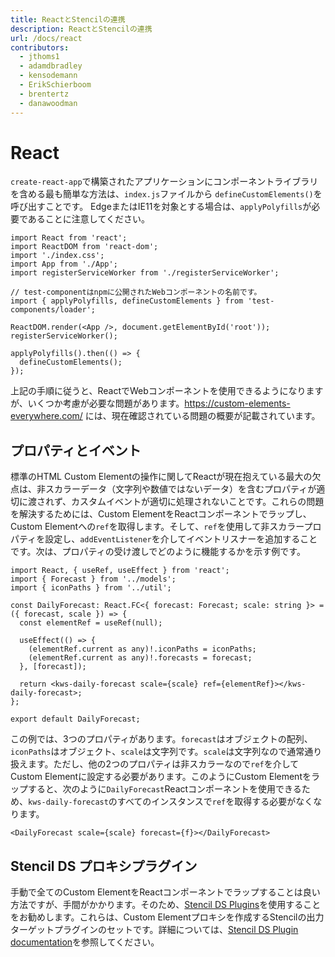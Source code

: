 ```yaml
---
title: ReactとStencilの連携
description: ReactとStencilの連携
url: /docs/react
contributors:
  - jthoms1
  - adamdbradley
  - kensodemann
  - ErikSchierboom
  - brentertz
  - danawoodman
---
```

# React

`create-react-app`で構築されたアプリケーションにコンポーネントライブラリを含める最も簡単な方法は、`index.js`ファイルから `defineCustomElements()`を呼び出すことです。
EdgeまたはIE11を対象とする場合は、`applyPolyfills`が必要であることに注意してください。

```tsx
import React from 'react';
import ReactDOM from 'react-dom';
import './index.css';
import App from './App';
import registerServiceWorker from './registerServiceWorker';

// test-componentはnpmに公開されたWebコンポーネントの名前です。
import { applyPolyfills, defineCustomElements } from 'test-components/loader';

ReactDOM.render(<App />, document.getElementById('root'));
registerServiceWorker();

applyPolyfills().then(() => {
  defineCustomElements();
});
```

上記の手順に従うと、ReactでWebコンポーネントを使用できるようになりますが、いくつか考慮が必要な問題があります。https://custom-elements-everywhere.com/ には、現在確認されている問題の概要が記載されています。

## プロパティとイベント

標準のHTML Custom Elementの操作に関してReactが現在抱えている最大の欠点は、非スカラーデータ（文字列や数値ではないデータ）を含むプロパティが適切に渡されず、カスタムイベントが適切に処理されないことです。これらの問題を解決するためには、Custom ElementをReactコンポーネントでラップし、Custom Elementへの`ref`を取得します。そして、`ref`を使用して非スカラープロパティを設定し、`addEventListener`を介してイベントリスナーを追加することです。次は、プロパティの受け渡しでどのように機能するかを示す例です。

```tsx
import React, { useRef, useEffect } from 'react';
import { Forecast } from '../models';
import { iconPaths } from '../util';

const DailyForecast: React.FC<{ forecast: Forecast; scale: string }> = ({ forecast, scale }) => {
  const elementRef = useRef(null);

  useEffect(() => {
    (elementRef.current as any)!.iconPaths = iconPaths;
    (elementRef.current as any)!.forecasts = forecast;
  }, [forecast]);

  return <kws-daily-forecast scale={scale} ref={elementRef}></kws-daily-forecast>;
};

export default DailyForecast;
```

この例では、3つのプロパティがあります。`forecast`はオブジェクトの配列、`iconPaths`はオブジェクト、`scale`は文字列です。`scale`は文字列なので通常通り扱えます。ただし、他の2つのプロパティは非スカラーなので`ref`を介してCustom Elementに設定する必要があります。このようにCustom Elementをラップすると、次のように`DailyForecast`Reactコンポーネントを使用できるため、`kws-daily-forecast`のすべてのインスタンスで`ref`を取得する必要がなくなります。

```tsx
<DailyForecast scale={scale} forecast={f}></DailyForecast>
```

## Stencil DS プロキシプラグイン

手動で全てのCustom ElementをReactコンポーネントでラップすることは良い方法ですが、手間がかかります。そのため、<a href="https://github.com/ionic-team/stencil-ds-plugins" target="_blank">Stencil DS Plugins</a>を使用することをお勧めします。これらは、Custom Elementプロキシを作成するStencilの出力ターゲットプラグインのセットです。詳細については、<a href="https://github.com/ionic-team/stencil-ds-plugins/blob/master/README.md" target="_blank">Stencil DS Plugin documentation</a>を参照してください。
